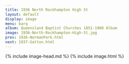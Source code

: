 ```yaml
---
title: 1936 North Rockhampton High St
layout: default
display: image
menu: barq
album: Queensland Baptist Churches 1851-1960 Album
image: 1936-North-Rockhampton-High-St.jpg
prev: 1936-NormanPark.html
next: 1937-Gatton.html
---
```

{% include image-head.md %}
{% include image.html %}